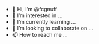 - 👋 Hi, I’m @fcgnuff
- 👀 I’m interested in ...
- 🌱 I’m currently learning ...
- 💞️ I’m looking to collaborate on ...
- 📫 How to reach me ...

<!---
fcgnuff/fcgnuff is a ✨ special ✨ repository because its `README.md` (this file) appears on your GitHub profile.
You can click the Preview link to take a look at your changes.
--->
